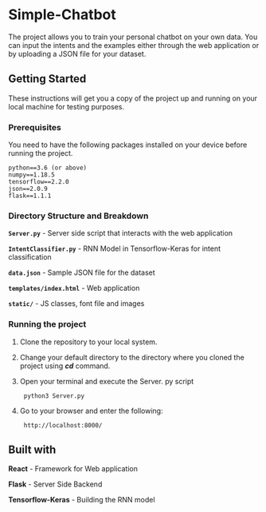 # Simple-Chatbot

The project allows you to train your personal chatbot on your own data. You can input the intents and the examples either through the web application or by uploading a JSON file for your dataset. 

## Getting Started

These instructions will get you a copy of the project up and running on your local machine for testing purposes.

### Prerequisites

You need to have the following packages installed on your device before running the project.

	python==3.6 (or above)
	numpy==1.18.5
	tensorflow==2.2.0
	json==2.0.9
	flask==1.1.1
	
### Directory Structure and Breakdown

**`Server.py`** - Server side script that interacts with the web application

**`IntentClassifier.py`** - RNN Model in Tensorflow-Keras for intent classification

**`data.json`** - Sample JSON file for the dataset 

**`templates/index.html`** - Web application

**`static/`** - JS classes, font file and images

### Running the project

1. Clone the repository to your local system.
2. Change your default directory to the directory where you cloned the project using ***cd*** command.
3. Open your terminal and execute the Server. py script
		
		python3 Server.py

4. Go to your browser and enter the following:
	
		http://localhost:8000/
	
## Built with

**React** - Framework for Web application

**Flask** - Server Side Backend

**Tensorflow-Keras** - Building the RNN model
